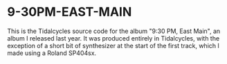 # 9-30PM-EAST-MAIN
This is the Tidalcycles source code for the album "9:30 PM, East Main", an album I released last year. It was produced entirely in Tidalcycles, with the exception of a short bit of synthesizer at the start of the first track, which I made using a Roland SP404sx. 
